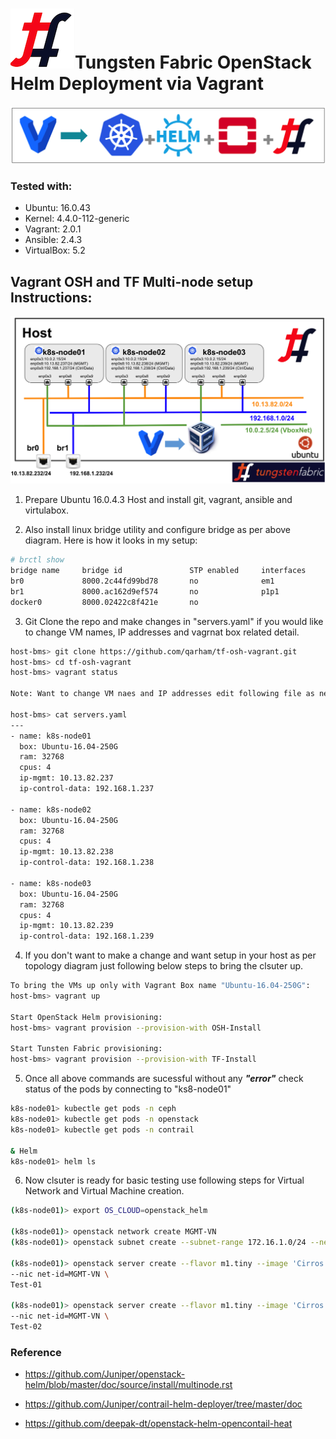 # ![alt text](/images/TF.png)Tungsten Fabric OpenStack Helm Deployment via Vagrant

![Web Console](images/TF-Vagrant-Main.png)

### Tested with:

* Ubuntu: 16.0.43
* Kernel: 4.4.0-112-generic
* Vagrant: 2.0.1
* Ansible: 2.4.3
* VirtualBox: 5.2

## Vagrant OSH and TF Multi-node setup Instructions:


![Web Console](images/TF-Vagrant-Topology-3-Nodes.png)

1. Prepare Ubuntu 16.0.4.3 Host and install git, vagrant, ansible and virtulabox.

2. Also install linux bridge utility and configure bridge as per above diagram. Here is how it looks in my setup:

```bash
# brctl show
bridge name     bridge id               STP enabled     interfaces
br0             8000.2c44fd99bd78       no              em1
br1             8000.ac162d9ef574       no              p1p1
docker0         8000.02422c8f421e       no
```

3. Git Clone the repo and make changes in "servers.yaml" if you would like to change VM names, IP addresses and vagrnat box related detail.

```bash
host-bms> git clone https://github.com/qarham/tf-osh-vagrant.git
host-bms> cd tf-osh-vagrant
host-bms> vagrant status

Note: Want to change VM naes and IP addresses edit following file as needed:

host-bms> cat servers.yaml
---
- name: k8s-node01
  box: Ubuntu-16.04-250G
  ram: 32768
  cpus: 4
  ip-mgmt: 10.13.82.237
  ip-control-data: 192.168.1.237

- name: k8s-node02
  box: Ubuntu-16.04-250G
  ram: 32768
  cpus: 4
  ip-mgmt: 10.13.82.238
  ip-control-data: 192.168.1.238

- name: k8s-node03
  box: Ubuntu-16.04-250G
  ram: 32768
  cpus: 4
  ip-mgmt: 10.13.82.239
  ip-control-data: 192.168.1.239

```

4. If you don't want to make a change and want setup in your host as per topology diagram just following below steps to bring the clsuter up.

```bash
To bring the VMs up only with Vagrant Box name "Ubuntu-16.04-250G":
host-bms> vagrant up

Start OpenStack Helm provisioning:
host-bms> vagrant provision --provision-with OSH-Install

Start Tunsten Fabric provisioning:
host-bms> vagrant provision --provision-with TF-Install
```

5. Once all above commands are sucessful without any ***"error"*** check status of the pods by connecting to "ks8-node01"

```bash
k8s-node01> kubectle get pods -n ceph
k8s-node01> kubectle get pods -n openstack
k8s-node01> kubectle get pods -n contrail

& Helm
k8s-node01> helm ls
```

6. Now clsuter is ready for basic testing use following steps for Virtual Network and Virtual Machine creation.

```bash
(k8s-node01)> export OS_CLOUD=openstack_helm

(k8s-node01)> openstack network create MGMT-VN
(k8s-node01)> openstack subnet create --subnet-range 172.16.1.0/24 --network MGMT-VN MGMT-VN-subnet

(k8s-node01)> openstack server create --flavor m1.tiny --image 'Cirros 0.3.5 64-bit' \
--nic net-id=MGMT-VN \
Test-01

(k8s-node01)> openstack server create --flavor m1.tiny --image 'Cirros 0.3.5 64-bit' \
--nic net-id=MGMT-VN \
Test-02
```
  

### Reference

* <https://github.com/Juniper/openstack-helm/blob/master/doc/source/install/multinode.rst>


* <https://github.com/Juniper/contrail-helm-deployer/tree/master/doc>

* <https://github.com/deepak-dt/openstack-helm-opencontail-heat>
